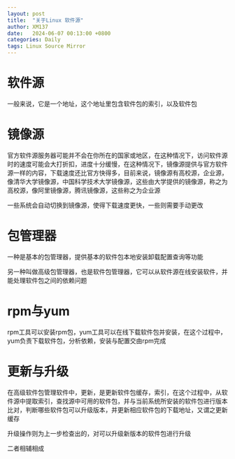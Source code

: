 ```yaml
---
layout: post
title:  "关于Linux 软件源"
author: XM137
date:   2024-06-07 00:13:00 +0800
categories: Daily
tags: Linux Source Mirror
---
```

# 软件源
一般来说，它是一个地址，这个地址里包含软件包的索引，以及软件包

# 镜像源
官方软件源服务器可能并不会在你所在的国家或地区，在这种情况下，访问软件源时的速度可能会大打折扣，进度十分缓慢，在这种情况下，镜像源提供与官方软件源一样的内容，下载速度还比官方快得多，目前来说，镜像源有高校源，企业源，像清华大学镜像源，中国科学技术大学镜像源，这些由大学提供的镜像源，称之为高校源，像阿里镜像源，腾讯镜像源，这些称之为企业源

一些系统会自动切换到镜像源，使得下载速度更快，一些则需要手动更改

# 包管理器
一种是基本的包管理器，提供基本的软件包本地安装卸载配置查询等功能

另一种叫做高级包管理器，也是软件包管理器，它可以从软件源在线安装软件，并能处理软件包之间的依赖问题

# rpm与yum
rpm工具可以安装rpm包，yum工具可以在线下载软件包并安装，在这个过程中，yum负责下载软件包，分析依赖，安装与配置交由rpm完成

# 更新与升级
在高级软件包管理软件中，更新，是更新软件包缓存，索引，在这个过程中，从软件源中提取索引，查找源中可用的软件包，并与当前系统所安装的软件包进行版本比对，判断哪些软件包可以升级版本，并更新相应软件包的下载地址，又谓之更新缓存

升级操作则为上一步检查出的，对可以升级新版本的软件包进行升级

二者相辅相成





